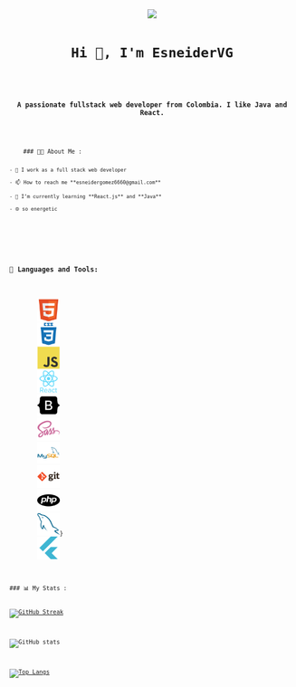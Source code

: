 <div id="header" align="center">
    <img src="https://media.giphy.com/media/Dh5q0sShxgp13DwrvG/giphy.gif" width="200" />
    <h1 align="center"><code>Hi 👋, I'm EsneiderVG<code></h1>
    <h3 align="center">A passionate fullstack web developer from Colombia. I like Java and React.</h3>
</div>
<div>
    ### 👨‍💻 About Me :

    - 📝 I work as a full stack web developer

    - 📫 How to reach me **esneidergomez6660@gmail.com**

    - 🌱 I’m currently learning **React.js** and **Java**

    - 🌐 so energetic
</div>     
     
     

<div align="left">
    <h3>🔨 Languages and Tools:</h3>
    <div>
        <img src="https://github.com/devicons/devicon/blob/master/icons/html5/html5-original.svg" title="HTML5" alt="HTML" width="40" height="40"/>&nbsp;
        <img src="https://github.com/devicons/devicon/blob/master/icons/css3/css3-plain-wordmark.svg"  title="CSS3" alt="CSS" width="40" height="40"/>&nbsp;
        <img src="https://github.com/devicons/devicon/blob/master/icons/javascript/javascript-original.svg" title="JavaScript" alt="JavaScript" width="40" height="40"/>&nbsp;
        <img src="https://github.com/devicons/devicon/blob/master/icons/react/react-original-wordmark.svg" title="React" alt="React" width="40" height="40"/>&nbsp;
        <img src="https://github.com/devicons/devicon/blob/master/icons/bootstrap/bootstrap-plain.svg" title="Bootstrap" alt="Bootstrap" width="40" height="40"/>&nbsp;
        <img src="https://github.com/devicons/devicon/blob/master/icons/sass/sass-original.svg" title="Sass" alt="Sass" width="40" height="40"/>&nbsp;
        <img src="https://github.com/devicons/devicon/blob/master/icons/mysql/mysql-original-wordmark.svg" title="MySQL"  alt="MySQL" width="40" height="40"/>&nbsp;
        <img src="https://github.com/devicons/devicon/blob/master/icons/git/git-original-wordmark.svg" title="Git" **alt="Git" width="40" height="40"/>
        <img src="https://github.com/devicons/devicon/blob/master/icons/php/php-plain.svg" title="PHP" **alt="PHP" width="40" height="40"/>
        <img src="https://github.com/devicons/devicon/blob/master/icons/mysql/mysql-plain.svg" title="MySql" **alt="Mysql" width="40" height="40"/>}
        <img src="https://github.com/devicons/devicon/blob/master/icons/flutter/flutter-plain.svg" title="Flutter" **alt="Flutter" width="40" height="40"/>
      </div>
</div>
### 📊 My Stats :

[![GitHub Streak](http://github-readme-streak-stats.herokuapp.com?user=EsneiderVG&theme=onedark)](https://git.io/streak-stats)

![GitHub stats](https://github-readme-stats.vercel.app/api?username=EsneiderVG&show_icons=true&theme=radical)

[![Top Langs](https://github-readme-stats.vercel.app/api/top-langs/?username=EsneiderVG&theme=tokyonight)](https://github.com/anuraghazra/github-readme-stats)
